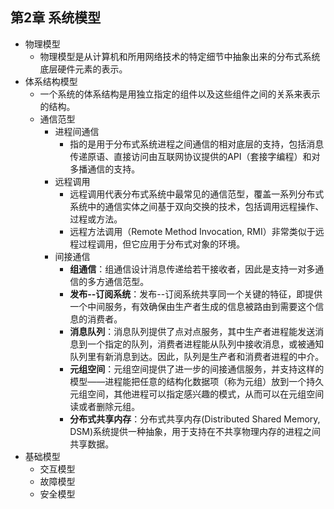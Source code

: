 ## 第2章 系统模型
- 物理模型
	- 物理模型是从计算机和所用网络技术的特定细节中抽象出来的分布式系统底层硬件元素的表示。
- 体系结构模型
	- 一个系统的体系结构是用独立指定的组件以及这些组件之间的关系来表示的结构。
	- 通信范型
		- 进程间通信
			- 指的是用于分布式系统进程之间通信的相对底层的支持，包括消息传递原语、直接访问由互联网协议提供的API（套接字编程）和对多播通信的支持。
		- 远程调用
			- 远程调用代表分布式系统中最常见的通信范型，覆盖一系列分布式系统中的通信实体之间基于双向交换的技术，包括调用远程操作、过程或方法。
			- 远程方法调用（Remote Method Invocation, RMI）非常类似于远程过程调用，但它应用于分布式对象的环境。
		- 间接通信
			- **组通信**：组通信设计消息传递给若干接收者，因此是支持一对多通信的多方通信范型。
			- **发布--订阅系统**：发布--订阅系统共享同一个关键的特征，即提供一个中间服务，有效确保由生产者生成的信息被路由到需要这个信息的消费者。
			- **消息队列**：消息队列提供了点对点服务，其中生产者进程能发送消息到一个指定的队列，消费者进程能从队列中接收消息，或被通知队列里有新消息到达。因此，队列是生产者和消费者进程的中介。
			- **元组空间**：元组空间提供了进一步的间接通信服务，并支持这样的模型——进程能把任意的结构化数据项（称为元组）放到一个持久元组空间，其他进程可以指定感兴趣的模式，从而可以在元组空间读或者删除元组。
			- **分布式共享内存**：分布式共享内存(Distributed Shared Memory, DSM)系统提供一种抽象，用于支持在不共享物理内存的进程之间共享数据。
- 基础模型
	- 交互模型
	- 故障模型
	- 安全模型